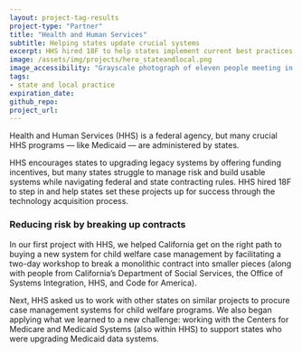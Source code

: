 ```yaml
---
layout: project-tag-results
project-type: "Partner"
title: "Health and Human Services"
subtitle: Helping states update crucial systems
excerpt: HHS hired 18F to help states implement current best practices and upgrade legacy systems.
image: /assets/img/projects/hero_stateandlocal.png
image_accessibility: "Grayscale photograph of eleven people meeting in small groups during a workshop"
tags:
- state and local practice
expiration_date:
github_repo: 
project_url: 
---
```


Health and Human Services (HHS) is a federal agency, but many crucial HHS programs — like Medicaid — are administered by states.

HHS encourages states to upgrading legacy systems by offering funding incentives, but many states struggle to manage risk and build usable systems while navigating federal and state contracting rules. HHS hired 18F to step in and help states set these projects up for success through the technology acquisition process.

### Reducing risk by breaking up contracts

In our first project with HHS, we helped California get on the right path to buying a new system for child welfare case management by facilitating a two-day workshop to break a monolithic contract into smaller pieces (along with people from California’s Department of Social Services, the Office of Systems Integration, HHS, and Code for America).

Next, HHS asked us to work with other states on similar projects to procure case management systems for child welfare programs. We also began applying what we learned to a new challenge: working with the Centers for Medicare and Medicaid Systems (also within HHS) to support states who were upgrading Medicaid data systems.